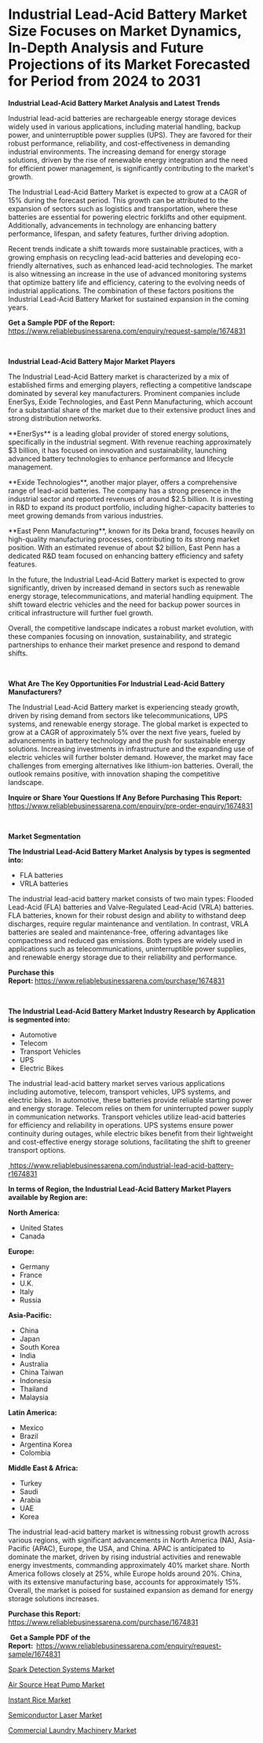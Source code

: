 <p><h1>Industrial Lead-Acid Battery Market Size Focuses on Market Dynamics, In-Depth Analysis and Future Projections of its Market Forecasted for Period from 2024 to 2031</h1></p><p><strong>Industrial Lead-Acid Battery Market Analysis and Latest Trends</strong></p>
<p><p>Industrial lead-acid batteries are rechargeable energy storage devices widely used in various applications, including material handling, backup power, and uninterruptible power supplies (UPS). They are favored for their robust performance, reliability, and cost-effectiveness in demanding industrial environments. The increasing demand for energy storage solutions, driven by the rise of renewable energy integration and the need for efficient power management, is significantly contributing to the market's growth.</p><p>The Industrial Lead-Acid Battery Market is expected to grow at a CAGR of 15% during the forecast period. This growth can be attributed to the expansion of sectors such as logistics and transportation, where these batteries are essential for powering electric forklifts and other equipment. Additionally, advancements in technology are enhancing battery performance, lifespan, and safety features, further driving adoption.</p><p>Recent trends indicate a shift towards more sustainable practices, with a growing emphasis on recycling lead-acid batteries and developing eco-friendly alternatives, such as enhanced lead-acid technologies. The market is also witnessing an increase in the use of advanced monitoring systems that optimize battery life and efficiency, catering to the evolving needs of industrial applications. The combination of these factors positions the Industrial Lead-Acid Battery Market for sustained expansion in the coming years.</p></p>
<p><strong>Get a Sample PDF of the Report:&nbsp;</strong> <a href="https://www.reliablebusinessarena.com/enquiry/request-sample/1674831?utm_campaign=1497&utm_medium=2&utm_source=Github&utm_content=ia&utm_term=10102024&utm_id=industrial-lead-acid-battery">https://www.reliablebusinessarena.com/enquiry/request-sample/1674831</a></p>
<p>&nbsp;</p>
<p><strong>Industrial Lead-Acid Battery Major Market Players</strong></p>
<p><p>The Industrial Lead-Acid Battery market is characterized by a mix of established firms and emerging players, reflecting a competitive landscape dominated by several key manufacturers. Prominent companies include EnerSys, Exide Technologies, and East Penn Manufacturing, which account for a substantial share of the market due to their extensive product lines and strong distribution networks.</p><p>**EnerSys** is a leading global provider of stored energy solutions, specifically in the industrial segment. With revenue reaching approximately $3 billion, it has focused on innovation and sustainability, launching advanced battery technologies to enhance performance and lifecycle management.</p><p>**Exide Technologies**, another major player, offers a comprehensive range of lead-acid batteries. The company has a strong presence in the industrial sector and reported revenues of around $2.5 billion. It is investing in R&D to expand its product portfolio, including higher-capacity batteries to meet growing demands from various industries.</p><p>**East Penn Manufacturing**, known for its Deka brand, focuses heavily on high-quality manufacturing processes, contributing to its strong market position. With an estimated revenue of about $2 billion, East Penn has a dedicated R&D team focused on enhancing battery efficiency and safety features.</p><p>In the future, the Industrial Lead-Acid Battery market is expected to grow significantly, driven by increased demand in sectors such as renewable energy storage, telecommunications, and material handling equipment. The shift toward electric vehicles and the need for backup power sources in critical infrastructure will further fuel growth.</p><p>Overall, the competitive landscape indicates a robust market evolution, with these companies focusing on innovation, sustainability, and strategic partnerships to enhance their market presence and respond to demand shifts.</p></p>
<p>&nbsp;</p>
<p><strong>What Are The Key Opportunities For Industrial Lead-Acid Battery Manufacturers?</strong></p>
<p><p>The Industrial Lead-Acid Battery market is experiencing steady growth, driven by rising demand from sectors like telecommunications, UPS systems, and renewable energy storage. The global market is expected to grow at a CAGR of approximately 5% over the next five years, fueled by advancements in battery technology and the push for sustainable energy solutions. Increasing investments in infrastructure and the expanding use of electric vehicles will further bolster demand. However, the market may face challenges from emerging alternatives like lithium-ion batteries. Overall, the outlook remains positive, with innovation shaping the competitive landscape.</p></p>
<p><strong>Inquire or Share Your Questions If Any Before Purchasing This Report:</strong> <a href="https://www.reliablebusinessarena.com/enquiry/pre-order-enquiry/1674831?utm_campaign=1497&utm_medium=2&utm_source=Github&utm_content=ia&utm_term=10102024&utm_id=industrial-lead-acid-battery">https://www.reliablebusinessarena.com/enquiry/pre-order-enquiry/1674831</a></p>
<p>&nbsp;</p>
<p><strong>Market Segmentation</strong></p>
<p><strong>The Industrial Lead-Acid Battery Market Analysis by types is segmented into:</strong></p>
<p><ul><li>FLA batteries</li><li>VRLA batteries</li></ul></p>
<p><p>The industrial lead-acid battery market consists of two main types: Flooded Lead-Acid (FLA) batteries and Valve-Regulated Lead-Acid (VRLA) batteries. FLA batteries, known for their robust design and ability to withstand deep discharges, require regular maintenance and ventilation. In contrast, VRLA batteries are sealed and maintenance-free, offering advantages like compactness and reduced gas emissions. Both types are widely used in applications such as telecommunications, uninterruptible power supplies, and renewable energy storage due to their reliability and performance.</p></p>
<p><strong>Purchase this Report:&nbsp;</strong><a href="https://www.reliablebusinessarena.com/purchase/1674831?utm_campaign=1497&utm_medium=2&utm_source=Github&utm_content=ia&utm_term=10102024&utm_id=industrial-lead-acid-battery">https://www.reliablebusinessarena.com/purchase/1674831</a></p>
<p>&nbsp;</p>
<p><strong>The Industrial Lead-Acid Battery Market Industry Research by Application is segmented into:</strong></p>
<p><ul><li>Automotive</li><li>Telecom</li><li>Transport Vehicles</li><li>UPS</li><li>Electric Bikes</li></ul></p>
<p><p>The industrial lead-acid battery market serves various applications including automotive, telecom, transport vehicles, UPS systems, and electric bikes. In automotive, these batteries provide reliable starting power and energy storage. Telecom relies on them for uninterrupted power supply in communication networks. Transport vehicles utilize lead-acid batteries for efficiency and reliability in operations. UPS systems ensure power continuity during outages, while electric bikes benefit from their lightweight and cost-effective energy storage solutions, facilitating the shift to greener transport options.</p></p>
<p><a href="https://www.reliablebusinessarena.com/industrial-lead-acid-battery-r1674831?utm_campaign=1497&utm_medium=2&utm_source=Github&utm_content=ia&utm_term=10102024&utm_id=industrial-lead-acid-battery">&nbsp;https://www.reliablebusinessarena.com/industrial-lead-acid-battery-r1674831</a></p>
<p><strong>In terms of Region, the Industrial Lead-Acid Battery Market Players available by Region are:</strong></p>
<p>
    <p> <strong> North America: </strong>
        <ul>
            <li>United States</li>
            <li>Canada</li>
        </ul>
        </p> 
    <p> <strong> Europe: </strong>
        <ul>
            <li>Germany</li>
            <li>France</li>
            <li>U.K.</li>
            <li>Italy</li>
            <li>Russia</li>
        </ul>
        </p> 
    <p> <strong> Asia-Pacific: </strong>
        <ul>
            <li>China</li>
            <li>Japan</li>
            <li>South Korea</li>
            <li>India</li>
            <li>Australia</li>
            <li>China Taiwan</li>
            <li>Indonesia</li>
            <li>Thailand</li>
            <li>Malaysia</li>
        </ul>
        </p> 
    <p> <strong> Latin America: </strong>
        <ul>
            <li>Mexico</li>
            <li>Brazil</li>
            <li>Argentina Korea</li>
            <li>Colombia</li>
        </ul>
        </p> 
    <p> <strong> Middle East & Africa: </strong>
        <ul>
            <li>Turkey</li>
            <li>Saudi</li>
            <li>Arabia</li>
            <li>UAE</li>
            <li>Korea</li>
        </ul>
    </p>
    </p>
<p><p>The industrial lead-acid battery market is witnessing robust growth across various regions, with significant advancements in North America (NA), Asia-Pacific (APAC), Europe, the USA, and China. APAC is anticipated to dominate the market, driven by rising industrial activities and renewable energy investments, commanding approximately 40% market share. North America follows closely at 25%, while Europe holds around 20%. China, with its extensive manufacturing base, accounts for approximately 15%. Overall, the market is poised for sustained expansion as demand for energy storage solutions increases.</p></p>
<p><strong>Purchase this Report: </strong><a href="https://www.reliablebusinessarena.com/purchase/1674831?utm_campaign=1497&utm_medium=2&utm_source=Github&utm_content=ia&utm_term=10102024&utm_id=industrial-lead-acid-battery">https://www.reliablebusinessarena.com/purchase/1674831</a></p>
<p>&nbsp;<strong>Get a Sample PDF of the Report:&nbsp;&nbsp;</strong><a href="https://www.reliablebusinessarena.com/enquiry/request-sample/1674831?utm_campaign=1497&utm_medium=2&utm_source=Github&utm_content=ia&utm_term=10102024&utm_id=industrial-lead-acid-battery">https://www.reliablebusinessarena.com/enquiry/request-sample/1674831</a></p>
<p><strong></strong></p>
<p><p><a href="https://www.linkedin.com/pulse/spark-detection-systems-industry-forecast-market-shifts-strategic-o9rlc?utm_campaign=1497&utm_medium=2&utm_source=Github&utm_content=ia&utm_term=10102024&utm_id=industrial-lead-acid-battery">Spark Detection Systems Market</a></p><p><a href="https://www.linkedin.com/pulse/air-source-heat-pump-market-size-type-air-to-airheatpumpair-to-waterheatpump-scf8c?utm_campaign=1497&utm_medium=2&utm_source=Github&utm_content=ia&utm_term=10102024&utm_id=industrial-lead-acid-battery">Air Source Heat Pump Market</a></p><p><a href="https://issuu.com/reportprime-2/docs/instant-rice-market-size-2030.pptx_5eb6ce7e3ba683?utm_campaign=1497&utm_medium=2&utm_source=Github&utm_content=ia&utm_term=10102024&utm_id=industrial-lead-acid-battery">Instant Rice Market</a></p><p><a href="https://www.linkedin.com/pulse/semiconductor-laser-market-global-insights-sales-trends-2024-5d6ne?utm_campaign=1497&utm_medium=2&utm_source=Github&utm_content=ia&utm_term=10102024&utm_id=industrial-lead-acid-battery">Semiconductor Laser Market</a></p><p><a href="https://www.linkedin.com/pulse/commercial-laundry-machinery-market-size-growth-industry-analysis-igswc?utm_campaign=1497&utm_medium=2&utm_source=Github&utm_content=ia&utm_term=10102024&utm_id=industrial-lead-acid-battery">Commercial Laundry Machinery Market</a></p></p>